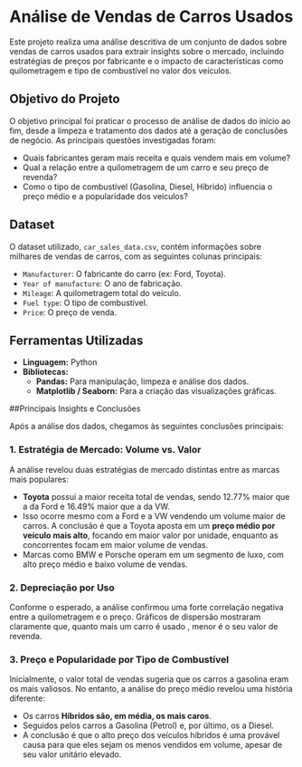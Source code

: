 # Análise de Vendas de Carros Usados

Este projeto realiza uma análise descritiva de um conjunto de dados sobre vendas de carros usados para extrair insights sobre o mercado, incluindo estratégias de preços por fabricante e o impacto de características como quilometragem e tipo de combustível no valor dos veículos.

## Objetivo do Projeto

O objetivo principal foi praticar o processo de análise de dados do início ao fim, desde a limpeza e tratamento dos dados até a geração de conclusões de negócio. As principais questões investigadas foram:

* Quais fabricantes geram mais receita e quais vendem mais em volume?
* Qual a relação entre a quilometragem de um carro e seu preço de revenda?
* Como o tipo de combustível (Gasolina, Diesel, Híbrido) influencia o preço médio e a popularidade dos veículos?

## Dataset

O dataset utilizado, `car_sales_data.csv`, contém informações sobre milhares de vendas de carros, com as seguintes colunas principais:

* `Manufacturer`: O fabricante do carro (ex: Ford, Toyota).
* `Year of manufacture`: O ano de fabricação.
* `Mileage`: A quilometragem total do veículo.
* `Fuel type`: O tipo de combustível.
* `Price`: O preço de venda.

## Ferramentas Utilizadas

* **Linguagem:** Python
* **Bibliotecas:**
    * **Pandas:** Para manipulação, limpeza e análise dos dados.
    * **Matplotlib / Seaborn:** Para a criação das visualizações gráficas.

##Principais Insights e Conclusões

Após a análise dos dados, chegamos às seguintes conclusões principais:

### 1. Estratégia de Mercado: Volume vs. Valor
A análise revelou duas estratégias de mercado distintas entre as marcas mais populares:
* **Toyota** possui a maior receita total de vendas, sendo 12.77% maior que a da Ford e 16.49% maior que a da VW.
* Isso ocorre mesmo com a Ford e a VW vendendo um volume maior de carros. A conclusão é que a Toyota aposta em um **preço médio por veículo mais alto**, focando em maior valor por unidade, enquanto as concorrentes focam em maior volume de vendas.
* Marcas como BMW e Porsche operam em um segmento de luxo, com alto preço médio e baixo volume de vendas.

### 2. Depreciação por Uso
Conforme o esperado, a análise confirmou uma forte correlação negativa entre a quilometragem e o preço. Gráficos de dispersão mostraram claramente que, quanto mais um carro é usado , menor é o seu valor de revenda.

### 3. Preço e Popularidade por Tipo de Combustível
Inicialmente, o valor total de vendas sugeria que os carros a gasolina eram os mais valiosos. No entanto, a análise do preço médio revelou uma história diferente:
* Os carros **Híbridos são, em média, os mais caros**.
* Seguidos pelos carros a Gasolina (Petrol) e, por último, os a Diesel.
* A conclusão é que o alto preço dos veículos híbridos é uma provável causa para que eles sejam os menos vendidos em volume, apesar de seu valor unitário elevado.
